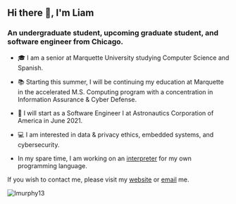 ## Hi there 👋, I'm Liam

### An undergraduate student, upcoming graduate student, and software engineer from Chicago.

- 🎓 I am a senior at Marquette University studying Computer Science and Spanish. 

- 📚 Starting this summer, I will be continuing my education at Marquette in the accelerated M.S. Computing program with a concentration in Information Assurance & Cyber Defense. 

- 💼 I will start as a Software Engineer I at Astronautics Corporation of America in June 2021.

- 💻 I am interested in data & privacy ethics, embedded systems, and cybersecurity.

- In my spare time, I am working on an <a href="https://www.github.com/lmurphy13/L-Interpreter">interpreter</a> for my own programming language.

If you wish to contact me, please visit my <a href="https://www.liammurphy.me">website</a> or [email](mailto:liam.murphy@marquette.edu) me.


<p align="left"> <img src="https://komarev.com/ghpvc/?username=lmurphy13" alt="lmurphy13" /> </p>
